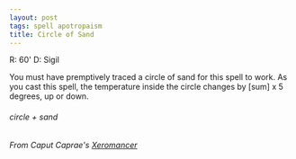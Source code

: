 ```yaml
---
layout: post
tags: spell apotropaism
title: Circle of Sand
---
```

R: 60'  D: Sigil

You must have premptively traced a circle of sand for this spell to work. As you cast this spell, the temperature inside the circle changes by [sum] x 5 degrees, up or down.
 
###### circle + sand
###### From Caput Caprae's [Xeromancer](https://caput-caprae.blogspot.com/2020/12/glog-class-xeromancer-wizard.html)
